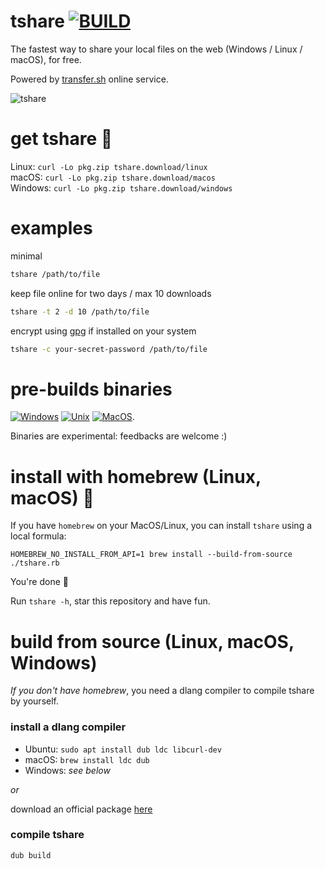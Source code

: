 # tshare [![BUILD](https://github.com/trikko/tshare/actions/workflows/d.yml/badge.svg)](https://github.com/trikko/tshare/actions/workflows/d.yml)

The fastest way to share your local files on the web (Windows / Linux / macOS), for free. 

Powered by [transfer.sh](https://transfer.sh) online service.

![tshare](https://github.com/trikko/tshare/assets/647157/fd66bb95-a78c-41a6-bca6-e3ba736edcab)

# get tshare 🚀

Linux: ```curl -Lo pkg.zip tshare.download/linux``` \
macOS: ```curl -Lo pkg.zip tshare.download/macos``` \
Windows: ```curl -Lo pkg.zip tshare.download/windows```

# examples

minimal
```bash
tshare /path/to/file
```

keep file online for two days / max 10 downloads
```bash
tshare -t 2 -d 10 /path/to/file
```

encrypt using [gpg](https://gnupg.org/download/index.html) if installed on your system
```bash
tshare -c your-secret-password /path/to/file
```

# pre-builds binaries
[![Windows](https://img.shields.io/badge/-Windows_x64-blue.svg?style=for-the-badge&logo=windows)](https://github.com/trikko/tshare/releases/latest/download/tshare-windows-x86_64.zip)
[![Unix](https://img.shields.io/badge/-Linux-red.svg?style=for-the-badge&logo=linux)](https://github.com/trikko/tshare/releases/latest/download/tshare-linux-x86_64.zip)
[![MacOS](https://img.shields.io/badge/-MacOS-lightblue.svg?style=for-the-badge&logo=apple)](https://github.com/trikko/tshare/releases/latest/download/tshare-macos-x86_64.zip).

Binaries are experimental: feedbacks are welcome :)

# install with homebrew (Linux, macOS) 🍺

If you have ```homebrew``` on your MacOS/Linux, you can install ```tshare``` using a local formula:

```
HOMEBREW_NO_INSTALL_FROM_API=1 brew install --build-from-source ./tshare.rb
```

You're done 🎉 

Run ```tshare -h```, star this repository and have fun. 

# build from source (Linux, macOS, Windows)

_If you don't have homebrew_, you need a dlang compiler to compile tshare by yourself.

### install a dlang compiler
- Ubuntu: ```sudo apt install dub ldc libcurl-dev```
- macOS: ```brew install ldc dub```
- Windows: *see below*
  
*or* 

download an official package [here](https://dlang.org/download.html#dmd)

### compile tshare
```d
dub build
```
